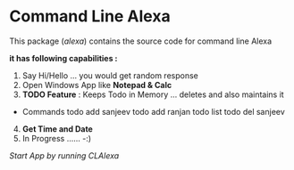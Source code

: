 Command Line Alexa
==================

This package (*alexa*) contains the source code for command line Alexa 

**it has following capabilities :**

1) Say Hi/Hello ... you would get random response
2) Open Windows App like **Notepad & Calc**
3) **TODO Feature** : Keeps Todo in Memory ... deletes and also maintains it
- Commands 
todo add sanjeev
todo add ranjan
todo list
todo del sanjeev
4) **Get Time and Date** 
5) In Progress ...... -:)






_Start App by running CLAlexa_


